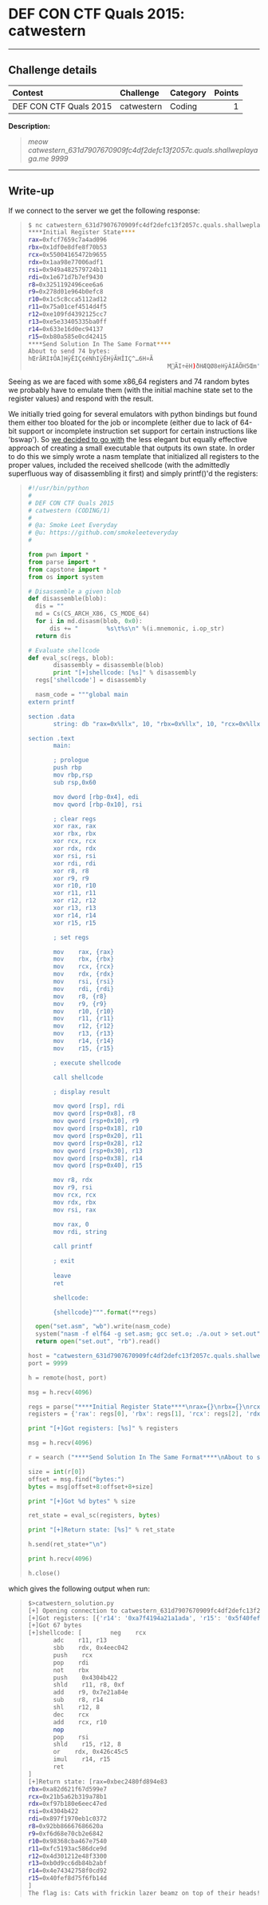 # DEF CON CTF Quals 2015: catwestern

----------
## Challenge details
| Contest        | Challenge     | Category  | Points |
|:---------------|:--------------|:----------|-------:|
| DEF CON CTF Quals 2015 | catwestern | Coding |    1 |

**Description:**
>*meow catwestern_631d7907670909fc4df2defc13f2057c.quals.shallweplayaga.me 9999*

----------
## Write-up

If we connect to the server we get the following response:

>```bash
>$ nc catwestern_631d7907670909fc4df2defc13f2057c.quals.shallweplayaga.me 9999
>****Initial Register State****
>rax=0xfcf7659c7a4ad096
>rbx=0x1df0e8dfe8f70b53
>rcx=0x55004165472b9655
>rdx=0x1aa98e77006adf1
>rsi=0x949a482579724b11
>rdi=0x1e671d7b7ef9430
>r8=0x3251192496cee6a6
>r9=0x278d01e964b0efc8
>r10=0x1c5c8cca5112ad12
>r11=0x75a01cef4514d4f5
>r12=0xe109fd4392125cc7
>r13=0xe5e33405335ba0ff
>r14=0x633e16d0ec94137
>r15=0xb80a585e0cd42415
>****Send Solution In The Same Format****
>About to send 74 bytes: 
>hŒråRI‡ÔA]HÿÊIÇ¢éNhIÿÊHÿÃHÎIÇ^…6H¤Ã
>                                        MÃI÷ëH)ðHÆQØ8eHÿÀIÁÕH5Œm'Ã^C
>```

Seeing as we are faced with some x86_64 registers and 74 random bytes we probably have to emulate them (with the initial machine state set to the register values) and respond with the result.

We initially tried going for several emulators with python bindings but found them either too bloated for the job or incomplete (either due to lack of 64-bit support or incomplete instruction set support for certain instructions like 'bswap'). So [we decided to go with](solution/catwestern_solution.py) the less elegant but equally effective approach of creating a small executable that outputs its own state. In order to do this we simply wrote a nasm template that initialized all registers to the proper values, included the received shellcode (with the admittedly superfluous way of disassembling it first) and simply printf()'d the registers:

>```python
>#!/usr/bin/python
>#
># DEF CON CTF Quals 2015
># catwestern (CODING/1)
>#
># @a: Smoke Leet Everyday
># @u: https://github.com/smokeleeteveryday
>#
>
>from pwn import *
>from parse import *
>from capstone import *
>from os import system
>
># Disassemble a given blob
>def disassemble(blob):
>	dis = ""
>	md = Cs(CS_ARCH_X86, CS_MODE_64)
>	for i in md.disasm(blob, 0x0):
>		dis += "        %s\t%s\n" %(i.mnemonic, i.op_str)
>	return dis
>
># Evaluate shellcode
>def eval_sc(regs, blob):
>        disassembly = disassemble(blob)
>        print "[+]shellcode: [%s]" % disassembly
>	regs['shellcode'] = disassembly
>
>	nasm_code = """global main
>extern printf
>
>section .data
>        string: db "rax=0x%llx", 10, "rbx=0x%llx", 10, "rcx=0x%llx", 10, "rdx=0x%llx", 10, "rsi=0x%llx", 10, "rdi=0x%llx", 10, "r8=0x%llx", 10, "r9=0x%llx", 10, "r10=0x%llx", 10, "r11=0x%llx", 10, "r12=0x%llx", 10, "r13=0x%llx", 10, "r14=0x%llx", 10, "r15=0x%llx", 10, 0
> 
>section .text
>        main:
>
>        ; prologue
>        push rbp
>        mov rbp,rsp
>        sub rsp,0x60
>
>        mov dword [rbp-0x4], edi
>        mov qword [rbp-0x10], rsi
>
>        ; clear regs
>        xor rax, rax
>        xor rbx, rbx
>        xor rcx, rcx
>        xor rdx, rdx
>        xor rsi, rsi
>        xor rdi, rdi
>        xor r8, r8
>        xor r9, r9
>        xor r10, r10
>        xor r11, r11
>        xor r12, r12
>        xor r13, r13
>        xor r14, r14
>        xor r15, r15  
>
>        ; set regs
>
>        mov    rax, {rax}
>        mov    rbx, {rbx}
>        mov    rcx, {rcx}
>        mov    rdx, {rdx}
>        mov    rsi, {rsi}
>        mov    rdi, {rdi}
>        mov    r8, {r8}
>        mov    r9, {r9}
>        mov    r10, {r10}
>        mov    r11, {r11}
>        mov    r12, {r12}
>        mov    r13, {r13}
>        mov    r14, {r14}
>        mov    r15, {r15}
>
>        ; execute shellcode
>
>        call shellcode
>
>        ; display result
>
>        mov qword [rsp], rdi
>        mov qword [rsp+0x8], r8
>        mov qword [rsp+0x10], r9
>        mov qword [rsp+0x18], r10
>        mov qword [rsp+0x20], r11
>        mov qword [rsp+0x28], r12
>        mov qword [rsp+0x30], r13
>        mov qword [rsp+0x38], r14
>        mov qword [rsp+0x40], r15
>
>        mov r8, rdx
>        mov r9, rsi
>        mov rcx, rcx
>        mov rdx, rbx
>        mov rsi, rax
>
>        mov rax, 0
>        mov rdi, string
>        
>        call printf
>
>        ; exit
>        
>        leave
>        ret
>
>        shellcode:
>
>        {shellcode}""".format(**regs)
>
>	open("set.asm", "wb").write(nasm_code)
>	system("nasm -f elf64 -g set.asm; gcc set.o; ./a.out > set.out")
>	return open("set.out", "rb").read()
>
>host = "catwestern_631d7907670909fc4df2defc13f2057c.quals.shallweplayaga.me"
>port = 9999
>
>h = remote(host, port)
>
>msg = h.recv(4096)
>
>regs = parse("****Initial Register State****\nrax={}\nrbx={}\nrcx={}\nrdx={}\nrsi={}\nrdi={}\nr8={}\nr9={}\nr10={}\nr11={}\nr12={}\nr13={}\nr14={}\nr15={}", msg)
>registers = {'rax': regs[0], 'rbx': regs[1], 'rcx': regs[2], 'rdx': regs[3], 'rsi': regs[4], 'rdi': regs[5], 'r8': regs[6], 'r9': regs[7], 'r10': regs[8], 'r11': regs[9], 'r12': regs[10], 'r13': regs[11], 'r14': regs[12], 'r15': regs[13]}
>
>print "[+]Got registers: [%s]" % registers
>
>msg = h.recv(4096)
>
>r = search ("****Send Solution In The Same Format****\nAbout to send {:d} bytes:{}", msg)
>
>size = int(r[0])
>offset = msg.find("bytes:")
>bytes = msg[offset+8:offset+8+size]
>
>print "[+]Got %d bytes" % size
>
>ret_state = eval_sc(registers, bytes)
>
>print "[+]Return state: [%s]" % ret_state
>
>h.send(ret_state+"\n")
>
>print h.recv(4096)
>
>h.close()
>```

which gives the following output when run:

>```bash
>$>catwestern_solution.py 
>[+] Opening connection to catwestern_631d7907670909fc4df2defc13f2057c.quals.shallweplayaga.me on port 9999: Done
>[+]Got registers: [{'r14': '0xa7f4194a21a1ada', 'r15': '0x5f40fef8d75f6fb1', 'r12': '0xa84d301212e48f33', 'rsi': '0x47da6c3bdd3944df', 'r10': '0x98368cba467e7540', 'r11': '0x92042c356f0d861b', 'r9': '0xf6d68e704d0cbff4', 'rax': '0xbec2480fd894e83', 'r13': '0xb0d9cc6db84b2abf', 'rcx': '0x7680e68f14e3fc8e', 'rbx': '0x57d29de0982a6618', 'r8': '0x9d3ac7fb18a07ce4', 'rdx': '0xf97b180e33bac730', 'rdi': '0xee8a2c9af017972e'}]
>[+]Got 67 bytes
>[+]shellcode: [        neg    rcx
>        adc    r11, r13
>        sbb    rdx, 0x4eec042
>        push    rcx
>        pop    rdi
>        not    rbx
>        push    0x4304b422
>        shld    r11, r8, 0xf
>        add    r9, 0x7e21a84e
>        sub    r8, r14
>        shl    r12, 8
>        dec    rcx
>        add    rcx, r10
>        nop    
>        pop    rsi
>        shld    r15, r12, 8
>        or    rdx, 0x426c45c5
>        imul    r14, r15
>        ret    
>]
>[+]Return state: [rax=0xbec2480fd894e83
>rbx=0xa82d621f67d599e7
>rcx=0x21b5a62b319a78b1
>rdx=0xf97b180e6eec47ed
>rsi=0x4304b422
>rdi=0x897f1970eb1c0372
>r8=0x92bb86667686620a
>r9=0xf6d68e70cb2e6842
>r10=0x98368cba467e7540
>r11=0xfc5193ac586dce9d
>r12=0x4d301212e48f3300
>r13=0xb0d9cc6db84b2abf
>r14=0x4e74342758f0cd92
>r15=0x40fef8d75f6fb14d
>]
>The flag is: Cats with frickin lazer beamz on top of their heads!
>```